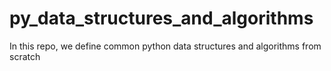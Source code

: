 # py_data_structures_and_algorithms
In this repo, we define common python data structures and algorithms from scratch
